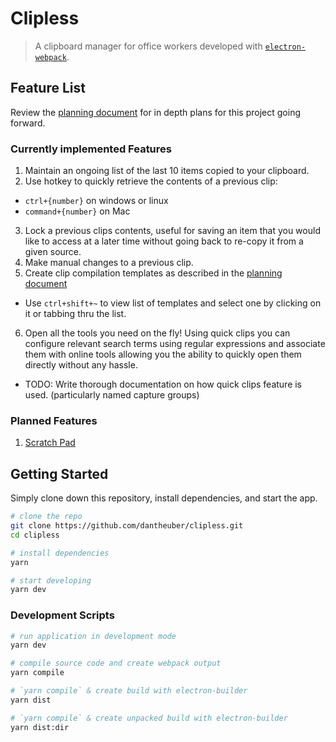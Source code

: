 # Clipless
> A clipboard manager for office workers developed with [`electron-webpack`](https://github.com/electron-userland/electron-webpack).

## Feature List
Review the [planning document](https://github.com/dantheuber/clipless/blob/master/PlanningDocument.md) for in depth plans for this project going forward.

### Currently implemented Features
1. Maintain an ongoing list of the last 10 items copied to your clipboard.
2. Use hotkey to quickly retrieve the contents of a previous clip:
  - `ctrl+{number}` on windows or linux
  - `command+{number}` on Mac
3. Lock a previous clips contents, useful for saving an item that you would like to access at a later time without going back to re-copy it from a given source.
4. Make manual changes to a previous clip.
5. Create clip compilation templates as described in the [planning document](https://github.com/dantheuber/clipless/blob/master/PlanningDocument.md#clip-compile-templates)
  - Use `ctrl+shift+~` to view list of templates and select one by clicking on it or tabbing thru the list.
6. Open all the tools you need on the fly! Using quick clips you can configure relevant search terms using regular expressions and associate them with online tools allowing you the ability to quickly open them directly without any hassle.
  - TODO: Write thorough documentation on how quick clips feature is used. (particularly named capture groups)

### Planned Features

1. [Scratch Pad](https://github.com/dantheuber/clipless/issues/27)

## Getting Started
Simply clone down this repository, install dependencies, and start the app.

```bash
# clone the repo
git clone https://github.com/dantheuber/clipless.git
cd clipless

# install dependencies
yarn

# start developing
yarn dev
```

### Development Scripts
```bash
# run application in development mode
yarn dev

# compile source code and create webpack output
yarn compile

# `yarn compile` & create build with electron-builder
yarn dist

# `yarn compile` & create unpacked build with electron-builder
yarn dist:dir
```
